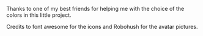 Thanks to one of my best friends for helping me with the choice of the colors in this little project.

Credits to font awesome for the icons and Robohush for the avatar pictures.